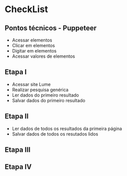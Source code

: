 # CheckList

## Pontos técnicos - Puppeteer

- Acessar elementos
- Clicar em elementos
- Digitar em elementos
- Acessar valores de elementos

## Etapa I

- Acessar site Lume
- Realizar pesquisa genérica
- Ler dados do primeiro resultado
- Salvar dados do primeiro resultado

## Etapa II

- Ler dados de todos os resultados da primeira página
- Salvar dados de todos os resutados lidos

## Etapa III

## Etapa IV
